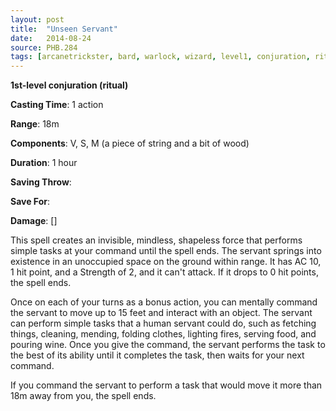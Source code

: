 ```yaml
---
layout: post
title:  "Unseen Servant"
date:   2014-08-24
source: PHB.284
tags: [arcanetrickster, bard, warlock, wizard, level1, conjuration, ritual]
---
```


**1st-level conjuration (ritual)**

**Casting Time**: 1 action

**Range**: 18m

**Components**: V, S, M (a piece of string and a bit of wood)

**Duration**: 1 hour

**Saving Throw**:

**Save For**:

**Damage**: []

This spell creates an invisible, mindless, shapeless force that performs simple tasks at your command until the spell ends. The servant springs into existence in an unoccupied space on the ground within range. It has AC 10, 1 hit point, and a Strength of 2, and it can't attack. If it drops to 0 hit points, the spell ends.

Once on each of your turns as a bonus action, you can mentally command the servant to move up to 15 feet and interact with an object. The servant can perform simple tasks that a human servant could do, such as fetching things, cleaning, mending, folding clothes, lighting fires, serving food, and pouring wine. Once you give the command, the servant performs the task to the best of its ability until it completes the task, then waits for your next command.

If you command the servant to perform a task that would move it more than 18m away from you, the spell ends.
